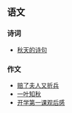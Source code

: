 ## 语文

### 诗词

* [秋天的诗句](autumn-poem)

### 作文

* [赔了夫人又折兵](../wjch/zh/black-cat-police)
* [一叶知秋](../wjch/zh/autumn-leaf)
* [开学第一课观后感](../wjch/zh/the-first-class)